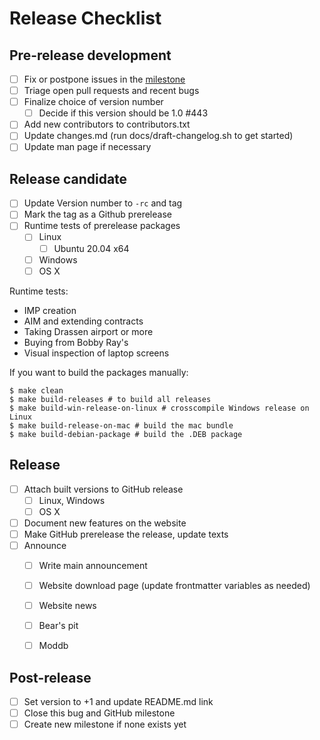 # Release Checklist

## Pre-release development

- [ ] Fix or postpone issues in the [milestone](https://github.com/ja2-stracciatella/ja2-stracciatella/milestone/6)
- [ ] Triage open pull requests and recent bugs
- [ ] Finalize choice of version number
  - [ ] Decide if this version should be 1.0 #443
- [ ] Add new contributors to contributors.txt
- [ ] Update changes.md (run docs/draft-changelog.sh to get started)
- [ ] Update man page if necessary

## Release candidate

- [ ] Update Version number to `-rc` and tag
- [ ] Mark the tag as a Github prerelease
- [ ] Runtime tests of prerelease packages
  - [ ] Linux
    - [ ] Ubuntu 20.04 x64
  - [ ] Windows
  - [ ] OS X

Runtime tests:

- IMP creation
- AIM and extending contracts
- Taking Drassen airport or more
- Buying from Bobby Ray's
- Visual inspection of laptop screens

If you want to build the packages manually:

    $ make clean
    $ make build-releases # to build all releases
    $ make build-win-release-on-linux # crosscompile Windows release on Linux
    $ make build-release-on-mac # build the mac bundle
    $ make build-debian-package # build the .DEB package


## Release

- [ ] Attach built versions to GitHub release
  - [ ] Linux, Windows
  - [ ] OS X
- [ ] Document new features on the website
- [ ] Make GitHub prerelease the release, update texts
- [ ] Announce
  - [ ] Write main announcement
  - [ ] Website download page (update frontmatter variables as needed)
  - [ ] Website news
  - [ ] Bear's pit
  - [ ] Moddb


## Post-release

- [ ] Set version to +1 and update README.md link
- [ ] Close this bug and GitHub milestone
- [ ] Create new milestone if none exists yet
